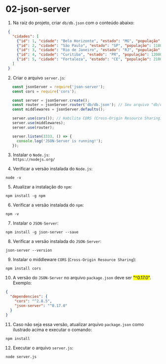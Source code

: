 # 02-json-server

01) Na raiz do projeto, criar `db/db.json` com o conteúdo abaixo:
 ```json
  {
    "cidades": [
      {"id": 1, "cidade": "Belo Horizonte", "estado": "MG", "população": 3800000},
      {"id": 2, "cidade": "São Paulo", "estado": "SP", "população": 11800000},
      {"id": 3, "cidade": "Rio de Janeiro", "estado": "RJ", "população": 5300000},
      {"id": 4, "cidade": "Curitiba", "estado": "PR", "população": 1200000},
      {"id": 5, "cidade": "Fortaleza", "estado": "CE", "população": 2100000}
    ]
  }
 ```

02) Criar o arquivo `server.js`:
   ```js
      const jsonServer = require('json-server');
      const cors = require('cors');

      const server = jsonServer.create();
      const router = jsonServer.router('db/db.json'); // Seu arquivo "db/db.json".
      const middlewares = jsonServer.defaults();

      server.use(cors()); // Habilita CORS (Cross-Origin Resource Sharing).
      server.use(middlewares);
      server.use(router);

      server.listen(3333, () => {
        console.log('JSON-Server is running!');
      });
   ```

03) Instalar o `Node.js`:  
   `
  https://nodejs.org/
   `

04) Verificar a versão instalada do `Node.js`:
   ```
   node -v
   ```

05) Atualizar a instalação do `npm`:
   ```
   npm install -g npm
   ```

06) Verificar a versão instalada do `npm`:
   ```
   npm -v
   ```

07) Instalar o `JSON-Server`:
   ```
   npm install -g json-server --save
   ```

08) Verificar a versão instalada do `JSON-Server`:
   ```
   json-server --version
   ```

9)  Instalar o middleware `CORS` (`Cross-Origin Resource Sharing`):
   ```
   npm install cors
   ```

10) A versão do `JSON-Server` no arquivo `package.json` deve ser <mark>"^0.17.0"</mark>. 
   Exemplo:
   ```json
   {
     "dependencies": {
       "cors": "^2.8.5",
       "json-server": "^0.17.0"
     }
   }
   ```
   
11) Caso não seja essa versão, atualizar arquivo `package.json` como ilustrado acima e executar o comando:
   ```
   npm install
   ```
 
12) Executar o arquivo `server.js`:
   ```
   node server.js
   ```
